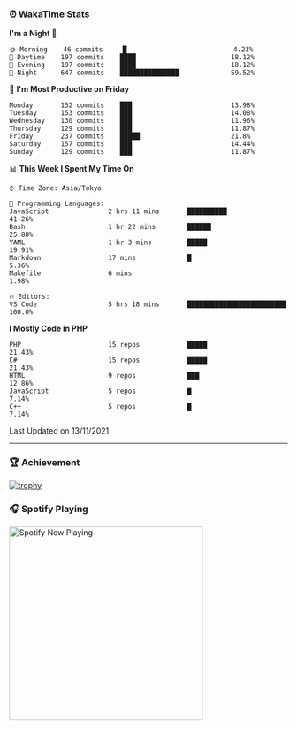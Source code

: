 ### ⏰ WakaTime Stats


<!--START_SECTION:waka-->
**I'm a Night 🦉** 

```text
🌞 Morning    46 commits     █                           4.23% 
🌆 Daytime    197 commits    ████                        18.12% 
🌃 Evening    197 commits    ████                        18.12% 
🌙 Night      647 commits    ███████████████             59.52%

```
📅 **I'm Most Productive on Friday** 

```text
Monday       152 commits    ███                         13.98% 
Tuesday      153 commits    ███                         14.08% 
Wednesday    130 commits    ███                         11.96% 
Thursday     129 commits    ███                         11.87% 
Friday       237 commits    █████                       21.8% 
Saturday     157 commits    ███                         14.44% 
Sunday       129 commits    ███                         11.87%

```


📊 **This Week I Spent My Time On** 

```text
⌚︎ Time Zone: Asia/Tokyo

💬 Programming Languages: 
JavaScript               2 hrs 11 mins       ██████████                  41.26% 
Bash                     1 hr 22 mins        ██████                      25.88% 
YAML                     1 hr 3 mins         █████                       19.91% 
Markdown                 17 mins             █                           5.36% 
Makefile                 6 mins                                          1.98%

🔥 Editors: 
VS Code                  5 hrs 18 mins       █████████████████████████   100.0%

```

**I Mostly Code in PHP** 

```text
PHP                      15 repos            █████                       21.43% 
C#                       15 repos            █████                       21.43% 
HTML                     9 repos             ███                         12.86% 
JavaScript               5 repos             █                           7.14% 
C++                      5 repos             █                           7.14%

```



 Last Updated on 13/11/2021
<!--END_SECTION:waka-->

---

### 🏆 Achievement

[![trophy](https://github-profile-trophy.vercel.app/?username=Slime-hatena&theme=flat&no-bg=true&no-frame=true&column=8)](https://github.com/ryo-ma/github-profile-trophy)

### 🎧 Spotify Playing

[<img src="https://spotify-now-playing-slime-hatena.vercel.app/api/spotify-playing" alt="Spotify Now Playing" width="350" />](https://open.spotify.com/user/slime_hatena)

<!--
**Slime-hatena/Slime-hatena** is a ✨ _special_ ✨ repository because its `README.md` (this file) appears on your GitHub profile.

Here are some ideas to get you started:

- 🔭 I’m currently working on ...
- 🌱 I’m currently learning ...
- 👯 I’m looking to collaborate on ...
- 🤔 I’m looking for help with ...
- 💬 Ask me about ...
- 📫 How to reach me: ...
- 😄 Pronouns: ...
- ⚡ Fun fact: ...
-->
